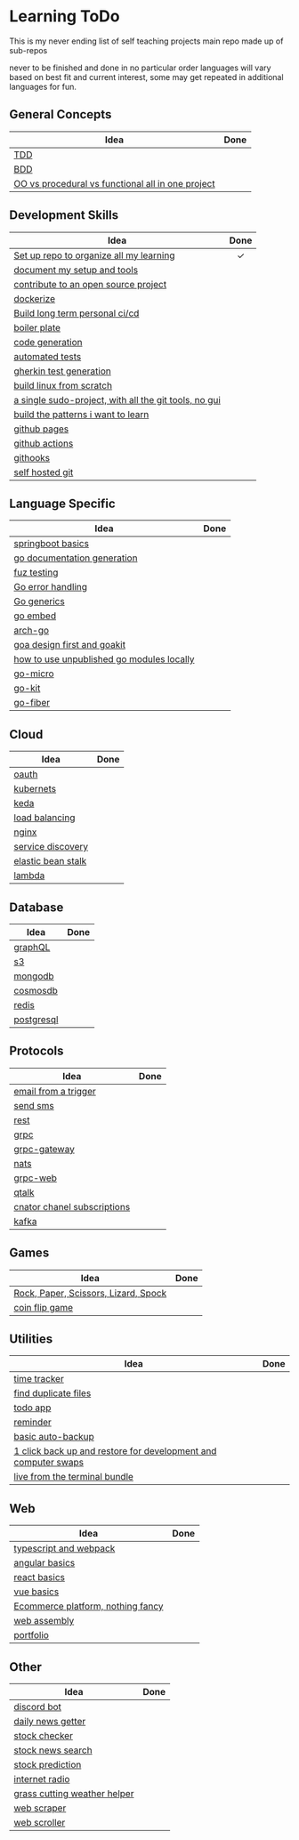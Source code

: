 Learning ToDo
===

This is my never ending list of self teaching projects
main repo made up of sub-repos

never to be finished and done in no particular order
languages will vary based on best fit and current interest, some may get repeated in additional languages for fun.

General Concepts
------

| Idea                                                                      | Done    |
|---------------------------------------------------------------------------|:-------:|
| [TDD][2]                                                                  |        |
| [BDD][2]                                                                  |        |
| [OO vs procedural vs functional all in one project][2]                    |        |

Development Skills
------

| Idea                                                                      | Done    |
|---------------------------------------------------------------------------|:-------:|
| [Set up repo to organize all my learning][1]                              |    ✓    |
| [document my setup and tools][2]                                          |        |
| [contribute to an open source project][2]                                 |        |
| [dockerize][2]                                                            |        |
| [Build long term personal ci/cd][2]                                       |        |
| [boiler plate][2]                                                         |        |
| [code generation][2]                                                      |        |
| [automated tests][2]                                                      |        |
| [gherkin test generation][2]                                              |        |
| [build linux from scratch][2]                                             |        |
| [a single sudo-project, with all the git tools, no gui][2]                |        |
| [build the patterns i want to learn][2]                                   |        |
| [github pages][2]                                                         |        |
| [github actions][2]                                                       |        |
| [githooks][2]                                                             |        |
| [self hosted git][2]                                                      |        |

Language Specific
------

| Idea                                                                      | Done    |
|---------------------------------------------------------------------------|:-------:|
| [springboot basics][2]                                                    |        |
| [go documentation generation][2]                                          |        |
| [fuz testing][2]                                                          |        |
| [Go error handling][2]                                                    |        |
| [Go generics][2]                                                          |        |
| [go embed][2]                                                             |        |
| [arch-go][2]                                                              |        |
| [goa design first and goakit][2]                                          |        |
| [how to use unpublished go modules locally][2]                            |        |
| [go-micro][2]                                                             |        |
| [go-kit][2]                                                               |        |
| [go-fiber][2]                                                             |        |

Cloud
------

| Idea                                                                      | Done    |
|---------------------------------------------------------------------------|:-------:|
| [oauth][2]                                                                |        |
| [kubernets][2]                                                            |        |
| [keda][2]                                                                 |        |
| [load balancing][2]                                                       |        |
| [nginx][2]                                                                |        |
| [service discovery][2]                                                    |        |
| [elastic bean stalk][2]                                                   |        |
| [lambda][2]                                                               |        |

Database
------

| Idea                                                                      | Done    |
|---------------------------------------------------------------------------|:-------:|
| [graphQL][2]                                                              |        |
| [s3][2]                                                                   |        |
| [mongodb][2]                                                              |        |
| [cosmosdb][2]                                                             |        |
| [redis][2]                                                                |        |
| [postgresql][2]                                                           |        |

Protocols
------

| Idea                                                                      | Done    |
|---------------------------------------------------------------------------|:-------:|
| [email from a trigger][2]                                                 |        |
| [send sms][2]                                                             |        |
| [rest][2]                                                                 |        |
| [grpc][2]                                                                 |        |
| [grpc-gateway][2]                                                         |        |
| [nats][2]                                                                 |        |
| [grpc-web][2]                                                             |        |
| [qtalk][2]                                                                |        |
| [cnator chanel subscriptions][2]                                          |        |
| [kafka][2]                                                                |        |

Games
------

| Idea                                                                      | Done    |
|---------------------------------------------------------------------------|:-------:|
| [Rock, Paper, Scissors, Lizard, Spock][1]                                 |        |
| [coin flip game][2]                                                       |        |

Utilities
------

| Idea                                                                      | Done    |
|---------------------------------------------------------------------------|:-------:|
| [time tracker][2]                                                         |        |
| [find duplicate files][2]                                                 |        |
| [todo app][2]                                                             |        |
| [reminder][2]                                                             |        |
| [basic auto-backup][2]                                                    |        |
| [1 click back up and restore for development and computer swaps][2]       |        |
| [live from the terminal bundle][2]                                        |        |

Web
------

| Idea                                                                      | Done    |
|---------------------------------------------------------------------------|:-------:|
| [typescript and webpack][2]                                               |        |
| [angular basics][2]                                                       |        |
| [react basics][2]                                                         |        |
| [vue basics][2]                                                           |        |
| [Ecommerce platform, nothing fancy][2]                                    |        |
| [web assembly][2]                                                         |        |
| [portfolio][2]                                                            |        |

Other
------

| Idea                                                                      | Done    |
|---------------------------------------------------------------------------|:-------:|
| [discord bot][2]                                                          |        |
| [daily news getter][2]                                                    |        |
| [stock checker][2]                                                        |        |
| [stock news search][2]                                                    |        |
| [stock prediction][2]                                                     |        |
| [internet radio][2]                                                       |        |
| [grass cutting weather helper][2]                                         |        |
| [web scraper][2]                                                          |        |
| [web scroller][2]                                                         |        |

[1]:    https://github.com/burneyhoel/Learning-ToDo
[2]:    in_progress.md
